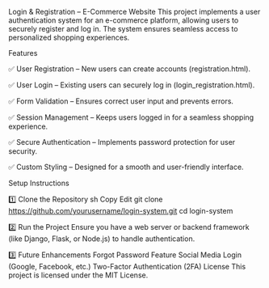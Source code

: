 Login & Registration – E-Commerce Website
This project implements a user authentication system for an e-commerce platform, allowing users to securely register and log in. The system ensures seamless access to personalized shopping experiences.


Features

✅ User Registration – New users can create accounts (registration.html).

✅ User Login – Existing users can securely log in (login_registration.html).

✅ Form Validation – Ensures correct user input and prevents errors.

✅ Session Management – Keeps users logged in for a seamless shopping experience.

✅ Secure Authentication – Implements password protection for user security.

✅ Custom Styling – Designed for a smooth and user-friendly interface.


Setup Instructions

1️⃣ Clone the Repository
sh
Copy
Edit
git clone https://github.com/yourusername/login-system.git
cd login-system

2️⃣ Run the Project
Ensure you have a web server or backend framework (like Django, Flask, or Node.js) to handle authentication.

3️⃣ Future Enhancements
Forgot Password Feature
Social Media Login (Google, Facebook, etc.)
Two-Factor Authentication (2FA)
License
This project is licensed under the MIT License.

